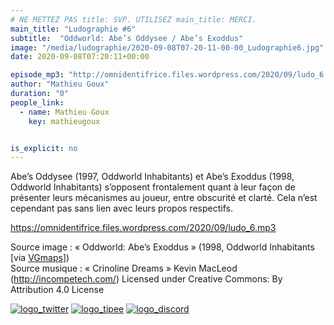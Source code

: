 ```yaml
---
# NE METTEZ PAS title: SVP. UTILISEZ main_title: MERCI.
main_title: "Ludographie #6"
subtitle:  "Oddworld: Abe’s Oddysee / Abe’s Exoddus"
image: "/media/ludographie/2020-09-08T07-20-11-00-00_Ludographie6.jpg"
date: 2020-09-08T07:20:11+00:00

episode_mp3: "http://omnidentifrice.files.wordpress.com/2020/09/ludo_6.mp3"
author: "Mathieu Goux"
duration: "0"
people_link: 
  - name: Mathieu Goux
    key: mathieugoux


is_explicit: no
---
```


<PodcastHeader/>

<!-- ECRIRE LA DESCRIPTION DE L'EPISODE SOUS CETTE LIGNE -->
<p>Abe’s Oddysee (1997, Oddworld Inhabitants) et Abe’s Exoddus (1998, Oddworld Inhabitants) s’opposent frontalement quant à leur façon de présenter leurs mécanismes au joueur, entre obscurité et clarté. Cela n’est cependant pas sans lien avec leurs propos respectifs.</p>
<p></p>
<a href="https://omnidentifrice.files.wordpress.com/2020/09/ludo_6.mp3" rel="nofollow">https://omnidentifrice.files.wordpress.com/2020/09/ludo_6.mp3</a>
 
<p>Source image : «&nbsp;Oddworld: Abe’s Exoddus&nbsp;» (1998, Oddworld Inhabitants [via <a href="https://www.vgmaps.com/Atlas/PC/Oddworld-Abe'sExoddus-NecrumMines-Tunnel1-MIP01C02-08;10;16-26;28;32-34.jpg" rel="nofollow">VGmaps</a>])<br>
Source musique : «&nbsp;Crinoline Dreams&nbsp;» Kevin MacLeod (<a title="http://incompetech.com/" href="http://incompetech.com/" rel="nofollow">http://incompetech.com/</a>) Licensed under Creative Commons: By Attribution 4.0 License</p>


<tr>
<td><a href="https://twitter.com/Gouximan" rel="nofollow"><img src="https://ludographiepodcast.files.wordpress.com/2020/08/logo_twitter-1.png?w=750" alt="logo_twitter"></a></td>
<td><a href="http://fr.tipeee.com/calvinball" rel="nofollow"><img src="https://ludographiepodcast.files.wordpress.com/2020/08/logo_tipee-1.png?w=750" alt="logo_tipee"></a></td>
<td><a href="https://discord.com/invite/4RnA9v7" rel="nofollow"><img src="https://ludographiepodcast.files.wordpress.com/2020/08/logo_discord-1.png?w=750" alt="logo_discord"></a></td>
</tr>




